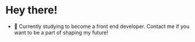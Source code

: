 <h1>Hey there!</h1>

- 🔭 Currently studying to become a front end developer. Contact me if you want to be a part of shaping my future! 
